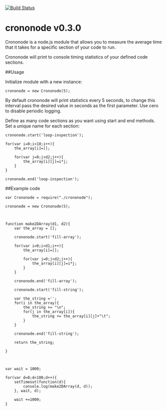 [![Build Status](https://travis-ci.org/robertoladd/crononode.svg)](https://travis-ci.org/robertoladd/crononode)

# crononode v0.3.0
Crononode is a node.js module that allows you to measure the average time that it takes for a specific section of your code to run.

Crononode will print to console timing statistics of your defined code sections.

##Usage

Initialize module with a new instance:
```node
crononode = new Crononode(5);

```

By default crononode will print statistics every 5 seconds, to change this interval pass the desired value in seconds as the first parameter. Use cero to disable periodic logging.

Define as many code sections as you want using start and end methods. Set a unique name for each section:

```node
crononode.start('loop-inspection');
  
for(var i=0;i<10;i++){
    the_array[i]=[];
  
    for(var j=0;j<d2;j++){
        the_array[i][j]=i*j;
    }
}
    
crononode.end('loop-inspection');

```


##Example code
```node
var Crononode = require("./crononode");

crononode = new Crononode(5);



function make2DArray(d1, d2){
    var the_array = [];
    
    crononode.start('fill-array');
    
    for(var i=0;i<d1;i++){
        the_array[i]=[];
        
        for(var j=0;j<d2;j++){
            the_array[i][j]=i*j;
        }
    }
    
    crononode.end('fill-array');
    
    crononode.start('fill-string');
    
    var the_string ='';
    for(i in the_array){
        the_string += "\n";
        for(j in the_array[i]){
            the_string += the_array[i][j]+"\t";
        }
    }
    
    crononode.end('fill-string');
    
    return the_string;

}



var wait = 1000;

for(var d=0;d<100;d++){
    setTimeout(function(d){
        console.log(make2DArray(d, d));
    }, wait, d);
    
    wait +=1000;
}

```
